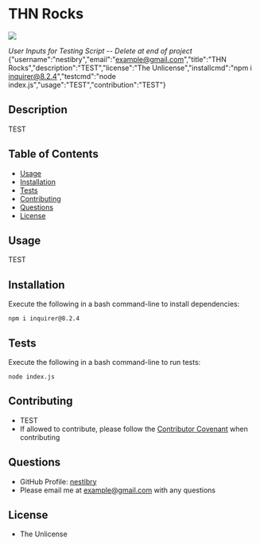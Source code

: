 # THN Rocks

![](https://img.shields.io/badge/License-The_Unlicense-blue)
    
*User Inputs for Testing Script -- Delete at end of project*
{"username":"nestibry","email":"example@gmail.com","title":"THN Rocks","description":"TEST","license":"The Unlicense","installcmd":"npm i inquirer@8.2.4","testcmd":"node index.js","usage":"TEST","contribution":"TEST"}

## Description

TEST

## Table of Contents

- [Usage](#usage)
- [Installation](#installation)
- [Tests](#tests)
- [Contributing](#contributing)
- [Questions](#questions)
- [License](#license)

## Usage

TEST

## Installation

Execute the following in a bash command-line to install dependencies:
```
npm i inquirer@8.2.4
```

## Tests

Execute the following in a bash command-line to run tests:
```
node index.js
```

## Contributing

- TEST
- If allowed to contribute, please follow the [Contributor Covenant](https://www.contributor-covenant.org/) when contributing


## Questions

- GitHub Profile: [nestibry](https://github.com/nestibry)
- Please email me at [example@gmail.com](mailto:example@gmail.com) with any questions

## License

- The Unlicense



